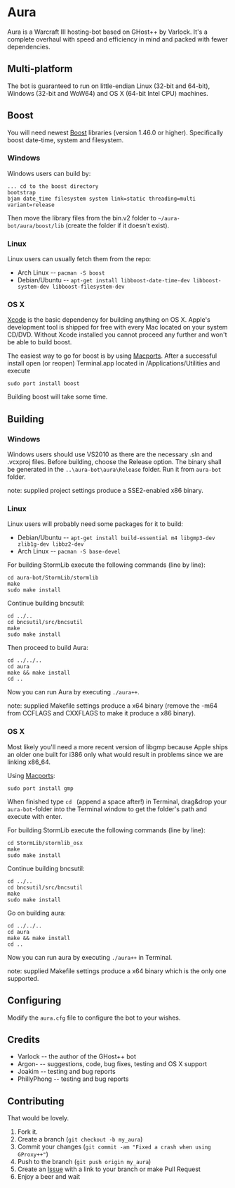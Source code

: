 Aura
====

Aura is a Warcraft III hosting-bot based on GHost++ by Varlock. It's a complete
overhaul with speed and efficiency in mind and packed with fewer dependencies.

Multi-platform
--------------

The bot is guaranteed to run on little-endian Linux (32-bit and 64-bit), Windows (32-bit and WoW64) and OS X (64-bit Intel CPU) machines.

Boost
-----

You will need  newest [Boost](http://www.boost.org/users/download/) libraries (version 1.46.0 or higher). Specifically
boost date-time, system and filesystem.

### Windows

Windows users can build by:
	
	... cd to the boost directory
	bootstrap
	bjam date_time filesystem system link=static threading=multi variant=release
	
Then move the library files from the bin.v2 folder to `~/aura-bot/aura/boost/lib` (create the folder
if it doesn't exist).

### Linux

Linux users can usually fetch them from the repo:

* Arch Linux -- `pacman -S boost`
* Debian/Ubuntu -- `apt-get install libboost-date-time-dev libboost-system-dev libboost-filesystem-dev`

### OS X

[Xcode](http://developer.apple.com/technologies/xcode.html) is the basic dependency for building anything on OS X.
Apple's development tool is shipped for free with every Mac located on your system CD/DVD.
Without Xcode installed you cannot proceed any further and won't be able to build boost.

The easiest way to go for boost is by using [Macports](http://www.macports.org/).
After a successful install open (or reopen) Terminal.app located in /Applications/Utilities and execute

	sudo port install boost
	
Building boost will take some time.

Building
--------

### Windows

Windows users should use VS2010 as there are the necessary .sln and .vcxproj files. Before
building, choose the Release option. The binary shall be generated in the `..\aura-bot\aura\Release` folder.
Run it from `aura-bot` folder.

note: supplied project settings produce a SSE2-enabled x86 binary.

### Linux

Linux users will probably need some packages for it to build:

* Debian/Ubuntu -- `apt-get install build-essential m4 libgmp3-dev zlib1g-dev libbz2-dev`
* Arch Linux -- `pacman -S base-devel`

For building StormLib execute the following commands (line by line):	
	
	cd aura-bot/StormLib/stormlib
	make
	sudo make install

Continue building bncsutil:

	cd ../..
	cd bncsutil/src/bncsutil
	make
	sudo make install	
	
Then proceed to build Aura:

	cd ../../..
	cd aura
	make && make install
	cd ..
	
Now you can run Aura by executing `./aura++`.

note: supplied Makefile settings produce a x64 binary (remove the -m64 from CCFLAGS and CXXFLAGS to make it produce a x86 binary).

### OS X

Most likely you'll need a more recent version of libgmp because Apple ships an older one built for i386 only
what would result in problems since we are linking x86_64.

Using [Macports](http://www.macports.org/):

	sudo port install gmp
   
When finished type `cd ` (append a space after!) in Terminal, drag&drop your `aura-bot`-folder into the Terminal 
window to get the folder's path and execute with enter.

For building StormLib execute the following commands (line by line):

	cd StormLib/stormlib_osx
	make
	sudo make install
   
Continue building bncsutil:

	cd ../..
	cd bncsutil/src/bncsutil
	make
	sudo make install
   
Go on building aura:

	cd ../../..
	cd aura
	make && make install
	cd ..
   
Now you can run aura by executing `./aura++` in Terminal.

note: supplied Makefile settings produce a x64 binary which is the only one supported.

Configuring
-----------

Modify the `aura.cfg` file to configure the bot to your wishes.

Credits
-------

* Varlock -- the author of the GHost++ bot
* Argon- -- suggestions, code, bug fixes, testing and OS X support
* Joakim -- testing and bug reports
* PhillyPhong -- testing and bug reports

Contributing
------------

That would be lovely.

1. Fork it.
2. Create a branch (`git checkout -b my_aura`)
3. Commit your changes (`git commit -am "Fixed a crash when using GProxy++"`)
4. Push to the branch (`git push origin my_aura`)
5. Create an [Issue][1] with a link to your branch or make Pull Request
6. Enjoy a beer and wait

[1]: https://github.com/Josko/aura-bot/issues
